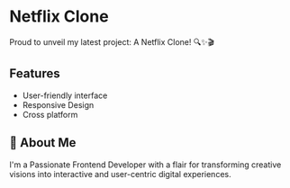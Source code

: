 
# Netflix Clone

Proud to unveil my latest project: A Netflix Clone! 🔍✨🎬

## Features

- User-friendly interface
- Responsive Design
- Cross platform


## 🚀 About Me
I'm a Passionate Frontend Developer with a flair for transforming creative visions into interactive and user-centric digital experiences.
